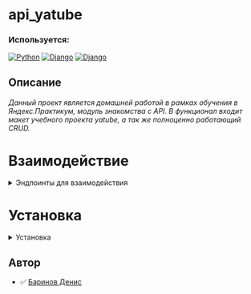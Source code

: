# api_yatube

### Используется:

[![Python](https://img.shields.io/badge/-Python_3.7.9-464646??style=flat-square&logo=Python)](https://www.python.org/downloads/)
[![Django](https://img.shields.io/badge/-Django-464646??style=flat-square&logo=Django)](https://www.djangoproject.com/)
[![Django](https://img.shields.io/badge/-Django_rest_framework_3.12.4-464646??style=flat-square&logo=Django)](https://www.django-rest-framework.org)

## Описание

###### Данный проект является домашней работой в рамках обучения в Яндекс.Практикум, модуль знакомства с API. В функционал входит макет учебного проекта yatube, а так же полноценно работающий CRUD.


# Взаимодействие
<details><summary>Эндпоинты для взаимодействия</summary>

 
Передаём логин и пароль, получаем токен.
```
api/v1/api-token-auth/ (POST)
```
 

Получаем список всех постов или создаём новый пост.
```
api/v1/posts/ (GET, POST)
```
 

Получаем, редактируем или удаляем пост по id.
```
api/v1/posts/{post_id}/ (GET, PUT, PATCH, DELETE)
```
 

Получаем список всех групп.
```
api/v1/groups/ (GET)
```
 

Gолучаем информацию о группе по id.
```
api/v1/groups/{group_id}/ (GET)
```
 

Получаем список всех комментариев поста с id=post_id или создаём новый, указав id поста, который хотим прокомментировать.
```
api/v1/posts/{post_id}/comments/ (GET, POST)
```
 

Получаем, редактируем или удаляем комментарий по id у поста с id=post_id
```
 
api/v1/posts/{post_id}/comments/{comment_id}/ (GET, PUT, PATCH, DELETE)
```
</details>


# Установка
<details><summary>Установка</summary>
 
_На Mac или Linux используем Bash_
_Для Windows PowerShell_

#### Клонируем репозиторий на локальную машину:
```
https://github.com/PythonGun/api_yamdb
git clone git@github.com:PythonGun/api_yatube.git
```

#### Создаем и активируем виртуальное окружение:
Для Mac или Linux
```
python3 -m venv venv
source venv/bin/activate
```

Для Windows
```
python -m venv venv
source venv/Scripts/activate
```

#### Устанавливаем зависимости:
```
pip install -r requirements.txt
```

#### Запускаем миграции:
```
python manage.py migrate
```

#### Запускаем проект:
```
python manage.py runserver
```
</details>

## Автор
- :white_check_mark: [Баринов Денис](https://github.com/PythonGun)
